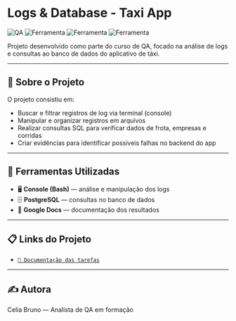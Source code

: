 # Logs & Database - Taxi App

![QA](https://img.shields.io/badge/Testes-Console%20e%20Banco%20de%20Dados-blue)
![Ferramenta](https://img.shields.io/badge/Logs-Analise-green)
![Ferramenta](https://img.shields.io/badge/PostgreSQL-Consultas-orange)
![Ferramenta](https://img.shields.io/badge/Bash-Terminal-lightgrey)

Projeto desenvolvido como parte do curso de QA, focado na análise de logs e consultas ao banco de dados do aplicativo de táxi.

---

## 📌 Sobre o Projeto

O projeto consistiu em:
- Buscar e filtrar registros de log via terminal (console)
- Manipular e organizar registros em arquivos
- Realizar consultas SQL para verificar dados de frota, empresas e corridas
- Criar evidências para identificar possíveis falhas no backend do app

---

## 🔧 Ferramentas Utilizadas

- 🖥️ **Console (Bash)** — análise e manipulação dos logs
- 🗄️ **PostgreSQL** — consultas no banco de dados
- 📄 **Google Docs** — documentação dos resultados

---

## 📋 Links do Projeto

- [`📄 Documentação das tarefas`](https://docs.google.com/document/d/1PMawzHyqS_U6IcaafOOS0EJXGPhsbQmKfFfWpv8F3rE/edit?usp=sharing)

---

## ✍️ Autora

Celia Bruno — Analista de QA em formação
